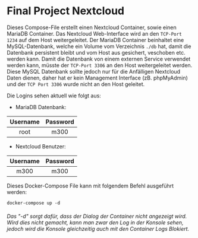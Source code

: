 # Final Project Nextcloud

Dieses Compose-File erstellt einen Nextcloud Container, sowie einen MariaDB Container. Das Nextcloud Web-Interface wird an den `TCP-Port 1234` auf dem Host weitergeleitet. Der MariaDB Container beinhaltet eine MySQL-Datenbank, welche ein Volume vom Verzeichnis `./db` hat, damit die Datenbank persistent bleibt und vom Host aus gesichert, veschoben etc. werden kann. Damit die Datenbank von einem externen Service verwendet werden kann, müsste der `TCP-Port 3306` an den Host weitergeleitet werden. Diese MySQL Datenbank sollte jedoch nur für die Anfälligen Nextcloud Daten dienen, daher hat er kein Management Interface (zB. phpMyAdmin) und der `TCP Port 3306` wurde nicht an den Host geleitet.

Die Logins sehen aktuell wie folgt aus:

 * MariaDB Datenbank:

| Username  | Password |
|:---------:|:--------:|
|   root    |   m300   |



* Nextcloud Benutzer:

| Username  | Password |
|:---------:|:--------:|
|   m300   |   m300   |


Dieses Docker-Compose File kann mit folgendem Befehl ausgeführt werden:

```
docker-compose up -d
```
###### Das "-d" sorgt dafür, dass der Dialog der Container nicht angezeigt wird. Wird dies nicht gemacht, kann man zwar den Log in der Konsole sehen, jedoch wird die Konsole gleichzeitig auch mit den Container Logs Blokiert.
